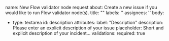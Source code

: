 name: New Flow validator node request
about: Create a new issue if you would like to run Flow validator node(s).
title: "<Please provide the organization name as the title e.g. ABCD Inc.>"
labels: ''
assignees: ''
body:
  - type: textarea
    id: description
    attributes:
      label: "Description"
      description: Please enter an explicit description of your issue
      placeholder: Short and explicit description of your incident...
    validations:
      required: true
